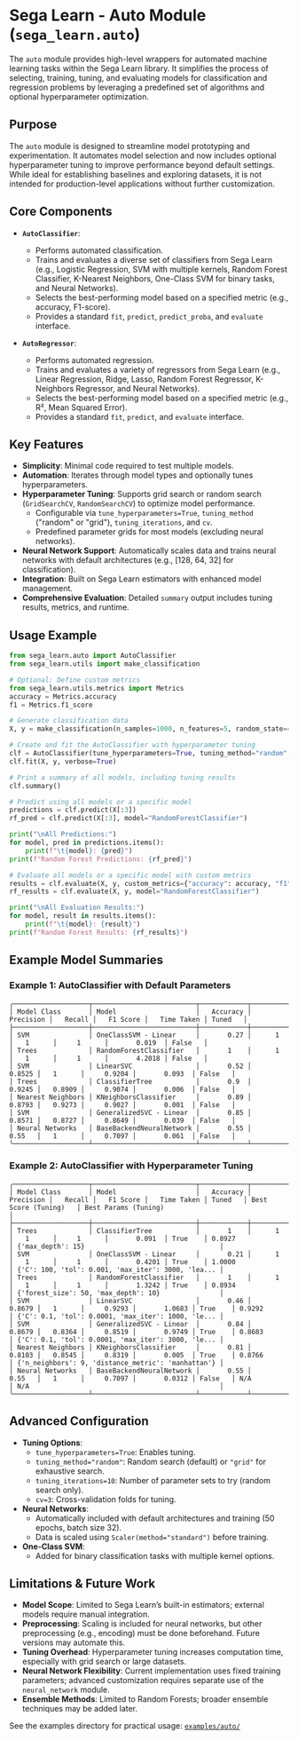 # Sega Learn - Auto Module (`sega_learn.auto`)

The `auto` module provides high-level wrappers for automated machine learning tasks within the Sega Learn library. It simplifies the process of selecting, training, tuning, and evaluating models for classification and regression problems by leveraging a predefined set of algorithms and optional hyperparameter optimization.

## Purpose

The `auto` module is designed to streamline model prototyping and experimentation. It automates model selection and now includes optional hyperparameter tuning to improve performance beyond default settings. While ideal for establishing baselines and exploring datasets, it is not intended for production-level applications without further customization.

## Core Components

*   **`AutoClassifier`**:
    *   Performs automated classification.
    *   Trains and evaluates a diverse set of classifiers from Sega Learn (e.g., Logistic Regression, SVM with multiple kernels, Random Forest Classifier, K-Nearest Neighbors, One-Class SVM for binary tasks, and Neural Networks).
    *   Selects the best-performing model based on a specified metric (e.g., accuracy, F1-score).
    *   Provides a standard `fit`, `predict`, `predict_proba`, and `evaluate` interface.

*   **`AutoRegressor`**:
    *   Performs automated regression.
    *   Trains and evaluates a variety of regressors from Sega Learn (e.g., Linear Regression, Ridge, Lasso, Random Forest Regressor, K-Neighbors Regressor, and Neural Networks).
    *   Selects the best-performing model based on a specified metric (e.g., R², Mean Squared Error).
    *   Provides a standard `fit`, `predict`, and `evaluate` interface.

## Key Features

*   **Simplicity**: Minimal code required to test multiple models.
*   **Automation**: Iterates through model types and optionally tunes hyperparameters.
*   **Hyperparameter Tuning**: Supports grid search or random search (`GridSearchCV`, `RandomSearchCV`) to optimize model performance.
    *   Configurable via `tune_hyperparameters=True`, `tuning_method` ("random" or "grid"), `tuning_iterations`, and `cv`.
    *   Predefined parameter grids for most models (excluding neural networks).
*   **Neural Network Support**: Automatically scales data and trains neural networks with default architectures (e.g., [128, 64, 32] for classification).
*   **Integration**: Built on Sega Learn estimators with enhanced model management.
*   **Comprehensive Evaluation**: Detailed `summary` output includes tuning results, metrics, and runtime.

## Usage Example

```python
from sega_learn.auto import AutoClassifier
from sega_learn.utils import make_classification

# Optional: Define custom metrics
from sega_learn.utils.metrics import Metrics
accuracy = Metrics.accuracy
f1 = Metrics.f1_score

# Generate classification data
X, y = make_classification(n_samples=1000, n_features=5, random_state=42)

# Create and fit the AutoClassifier with hyperparameter tuning
clf = AutoClassifier(tune_hyperparameters=True, tuning_method="random", tuning_iterations=10, cv=3, tuning_metric="f1")
clf.fit(X, y, verbose=True)

# Print a summary of all models, including tuning results
clf.summary()

# Predict using all models or a specific model
predictions = clf.predict(X[:3])
rf_pred = clf.predict(X[:3], model="RandomForestClassifier")

print("\nAll Predictions:")
for model, pred in predictions.items():
    print(f"\t{model}: {pred}")
print(f"Random Forest Predictions: {rf_pred}")

# Evaluate all models or a specific model with custom metrics
results = clf.evaluate(X, y, custom_metrics={"accuracy": accuracy, "f1": f1})
rf_results = clf.evaluate(X, y, model="RandomForestClassifier")

print("\nAll Evaluation Results:")
for model, result in results.items():
    print(f"\t{model}: {result}")
print(f"Random Forest Results: {rf_results}")
```

## Example Model Summaries
### Example 1: AutoClassifier with Default Parameters

```
╭───────────────────┬──────────────────────────┬────────────┬─────────────┬──────────┬────────────┬──────────────┬─────────╮
│ Model Class       │ Model                    │   Accuracy │   Precision │   Recall │   F1 Score │   Time Taken │ Tuned   │
├───────────────────┼──────────────────────────┼────────────┼─────────────┼──────────┼────────────┼──────────────┼─────────┤
│ SVM               │ OneClassSVM - Linear     │       0.27 │      1      │   1      │     1      │       0.019  │ False   │
│ Trees             │ RandomForestClassifier   │       1    │      1      │   1      │     1      │       4.2018 │ False   │
│ SVM               │ LinearSVC                │       0.52 │      0.8525 │   1      │     0.9204 │       0.093  │ False   │
│ Trees             │ ClassifierTree           │       0.9  │      0.9245 │   0.8909 │     0.9074 │       0.006  │ False   │
│ Nearest Neighbors │ KNeighborsClassifier     │       0.89 │      0.8793 │   0.9273 │     0.9027 │       0.001  │ False   │
│ SVM               │ GeneralizedSVC - Linear  │       0.85 │      0.8571 │   0.8727 │     0.8649 │       0.039  │ False   │
│ Neural Networks   │ BaseBackendNeuralNetwork │       0.55 │      0.55   │   1      │     0.7097 │       0.061  │ False   │
╰───────────────────┴──────────────────────────┴────────────┴─────────────┴──────────┴────────────┴──────────────┴─────────╯
```

### Example 2: AutoClassifier with Hyperparameter Tuning
```
╭───────────────────┬──────────────────────────┬────────────┬─────────────┬──────────┬────────────┬──────────────┬─────────┬───────────────────────┬────────────────────────────────────────────────────╮
│ Model Class       │ Model                    │   Accuracy │   Precision │   Recall │   F1 Score │   Time Taken │ Tuned   │ Best Score (Tuning)   │ Best Params (Tuning)                               │
├───────────────────┼──────────────────────────┼────────────┼─────────────┼──────────┼────────────┼──────────────┼─────────┼───────────────────────┼────────────────────────────────────────────────────┤
│ Trees             │ ClassifierTree           │       1    │      1      │   1      │     1      │       0.091  │ True    │ 0.8927                │ {'max_depth': 15}                                  │
│ SVM               │ OneClassSVM - Linear     │       0.21 │      1      │   1      │     1      │       0.4201 │ True    │ 1.0000                │ {'C': 100, 'tol': 0.001, 'max_iter': 3000, 'lea... │
│ Trees             │ RandomForestClassifier   │       1    │      1      │   1      │     1      │       1.3242 │ True    │ 0.8934                │ {'forest_size': 50, 'max_depth': 10}               │
│ SVM               │ LinearSVC                │       0.46 │      0.8679 │   1      │     0.9293 │       1.0683 │ True    │ 0.9292                │ {'C': 0.1, 'tol': 0.0001, 'max_iter': 1000, 'le... │
│ SVM               │ GeneralizedSVC - Linear  │       0.84 │      0.8679 │   0.8364 │     0.8519 │       0.9749 │ True    │ 0.8683                │ {'C': 0.1, 'tol': 0.0001, 'max_iter': 3000, 'le... │
│ Nearest Neighbors │ KNeighborsClassifier     │       0.81 │      0.8103 │   0.8545 │     0.8319 │       0.005  │ True    │ 0.8766                │ {'n_neighbors': 9, 'distance_metric': 'manhattan'} │
│ Neural Networks   │ BaseBackendNeuralNetwork │       0.55 │      0.55   │   1      │     0.7097 │       0.0312 │ False   │ N/A                   │ N/A                                                │
╰───────────────────┴──────────────────────────┴────────────┴─────────────┴──────────┴────────────┴──────────────┴─────────┴───────────────────────┴────────────────────────────────────────────────────╯
```


## Advanced Configuration

*   **Tuning Options**:
    *   `tune_hyperparameters=True`: Enables tuning.
    *   `tuning_method="random"`: Random search (default) or `"grid"` for exhaustive search.
    *   `tuning_iterations=10`: Number of parameter sets to try (random search only).
    *   `cv=3`: Cross-validation folds for tuning.
*   **Neural Networks**:
    *   Automatically included with default architectures and training (50 epochs, batch size 32).
    *   Data is scaled using `Scaler(method="standard")` before training.
*   **One-Class SVM**:
    *   Added for binary classification tasks with multiple kernel options.

## Limitations & Future Work

*   **Model Scope**: Limited to Sega Learn’s built-in estimators; external models require manual integration.
*   **Preprocessing**: Scaling is included for neural networks, but other preprocessing (e.g., encoding) must be done beforehand. Future versions may automate this.
*   **Tuning Overhead**: Hyperparameter tuning increases computation time, especially with grid search or large datasets.
*   **Neural Network Flexibility**: Current implementation uses fixed training parameters; advanced customization requires separate use of the `neural_network` module.
*   **Ensemble Methods**: Limited to Random Forests; broader ensemble techniques may be added later.

See the examples directory for practical usage: [`examples/auto/`](../../examples/auto/)
